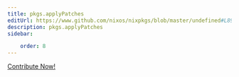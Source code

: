 ```yaml
---
title: pkgs.applyPatches
editUrl: https://www.github.com/nixos/nixpkgs/blob/master/undefined#L899C5
description: pkgs.applyPatches
sidebar:

    order: 8
---
```


<a href="https://www.github.com/nixos/nixpkgs/blob/master/undefined#L899C5">Contribute Now!</a>



